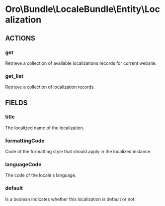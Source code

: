 # Oro\Bundle\LocaleBundle\Entity\Localization

## ACTIONS

### get

Retrieve a collection of available localizations records for current website.

### get_list

Retrieve a collection of localization records.

## FIELDS

### title

The localized name of the localization.

### formattingCode

Code of the formatting style that should apply in the localized instance.

### languageCode

The code of the locale's language.

### default

Is a boolean indicates whether this localization is default or not.
